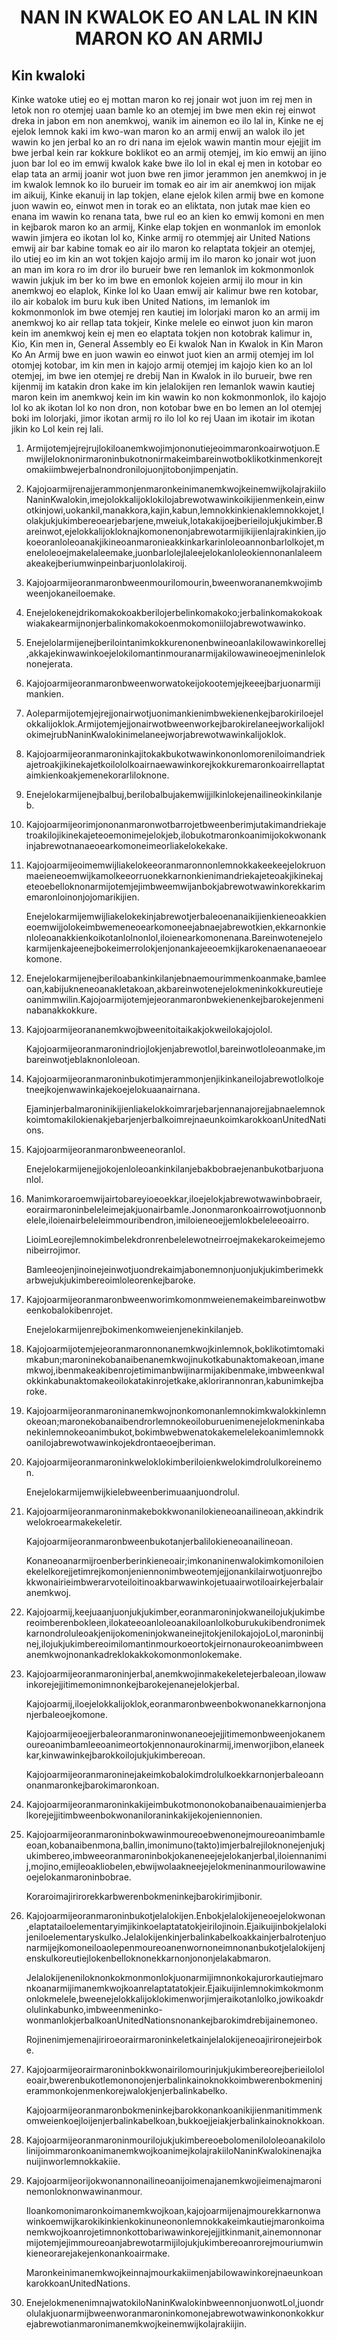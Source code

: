 <h1 align='center'>NAN IN KWALOK EO AN LAL IN KIN MARON KO AN ARMIJ</h1>
<h2>Kin kwaloki</h2>
<p>Kinke watoke utiej eo ej mottan maron ko rej jonair wot juon im rej men in letok non ro otemjej uaan bamle ko an otemjej im bwe men ekin rej einwot dreka in jabon em non anemkwoj, wanik im ainemon eo ilo lal in,
Kinke ne ej ejelok lemnok kaki im kwo-wan maron ko an armij enwij an walok ilo jet wawin ko jen jerbal ko an ro dri nana im ejelok wawin mantin mour ejejjit im bwe jerbal kein rar kokkure boklikot eo an armij otemjej, im kio emwij an ijino juon bar lol eo im emwij kwalok kake bwe ilo lol in ekal ej men in kotobar eo elap tata an armij joanir wot juon bwe ren jimor jerammon jen anemkwoj in je im kwalok lemnok ko ilo burueir im tomak eo air im air anemkwoj ion mijak im aikuij,
Kinke ekanuij in lap tokjen, elane ejelok kilen armij bwe en komone juon wawin eo, einwot men in torak eo an eliktata, non jutak mae kien eo enana im wawin ko renana tata, bwe rul eo an kien ko emwij komoni en men in kejbarok maron ko an armij,
Kinke elap tokjen en wonmanlok im emonlok wawin jimjera eo ikotan lol ko,
Kinke armij ro otemmjej air United Nations emwij air bar kabine tomak eo air ilo maron ko relaptata tokjeir an otemjej, ilo utiej eo im kin an wot tokjen kajojo armij im ilo maron ko jonair wot juon an man im kora ro im dror ilo burueir bwe ren lemanlok im kokmonmonlok wawin jukjuk im ber ko im bwe en emonlok kojeien armij ilo mour in kin anemkwoj eo elaplok,
Kinke lol ko Uaan emwij air kalimur bwe ren kotobar, ilo air kobalok im buru kuk iben United Nations, im lemanlok im kokmonmonlok im bwe otemjej ren kautiej im lolorjaki maron ko an armij im anemkwoj ko air rellap tata tokjeir,
Kinke melele eo einwot juon kin maron kein im anemkwoj kein ej men eo elaptata tokjen non kotobrak kalimur in,
Kio, Kin men in,
General Assembly eo
Ei kwalok
Nan in Kwalok in Kin Maron Ko An Armij bwe en juon wawin eo einwot juot kien an armij otemjej im lol otomjej kotobar, im kin men in kajojo armij otemjej im kajojo kien ko an lol otemjej, im bwe ien otemjej re drebij Nan in Kwalok in ilo burueir, bwe ren kijenmij im katakin dron kake im kin jelalokijen ren lemanlok wawin kautiej maron kein im anemkwoj kein im kin wawin ko non kokmonmonlok, ilo kajojo lol ko ak ikotan lol ko non dron, non kotobar bwe en bo lemen an lol otemjej boki im lolorjaki, jimor ikotan armij ro ilo lol ko rej Uaan im ikotair im ikotan jikin ko Lol kein rej lali.</p>
<ol>
  <li>
    <p>Armijotemjejrejrujlokiloanemkwojimjononutiejeoimmaronkoairwotjuon.Emwijleloknonirmaroninbukotnonirmakeimbareinwotboklikotkinmenkorejtomakiimbwejerbalnondronilojuonjitobonjimpenjatin.</p>
  </li>
  <li>
    <p>KajojoarmijrenajjerammonjenmaronkeinimanemkwojkeinemwijkolajrakiiloNaninKwalokin,imejolokkalijoklokilojabrewotwawinkoikijienmenkein,einwotkinjowi,uokankil,manakkora,kajin,kabun,lemnokkinkienaklemnokkojet,lolakjukjukimbereoearjebarjene,mweiuk,lotakakijoejberieilojukjukimber.Bareinwot,ejelokkalijokloknajkomonenonjabrewotarmijikijienlajrakinkien,ijokoeoranloleoanakjikineoanmaronieakkinkarkarinloleoannonbarlolkojet,meneloleoejmakelaleemake,juonbarlolejlaleejelokanloleokiennonanlaleemakeakejberiumwinpeinbarjuonlolakiroij.</p>
  </li>
  <li>
    <p>Kajojoarmijeoranmaronbweenmourilomourin,bweenworananemkwojimbweenjokaneiloemake.</p>
  </li>
  <li>
    <p>Enejelokenejdrikomakokoakberilojerbelinkomakoko;jerbalinkomakokoakwiakakearmijnonjerbalinkomakokoenmokomoniilojabrewotwawinko.</p>
  </li>
  <li>
    <p>Enejelolarmijenejberilointanimkokkurenonenbwineoanlakilowawinkorellej,akkajekinwawinkoejelokilomantinmouranarmijakilowawineoejmeninleloknonejerata.</p>
  </li>
  <li>
    <p>Kajojoarmijeoranmaronbweenworwatokeijokootemjejkeeejbarjuonarmijimankien.</p>
  </li>
  <li>
    <p>Aoleparmijotemjejrejjonairwotjuonimankienimbwekienenkejbarokiriloejelokkalijoklok.ArmijotemjejjonairwotbweenworkejbarokirelaneejworkalijoklokimejrubNaninKwalokinimelaneejworjabrewotwawinkalijoklok.</p>
  </li>
  <li>
    <p>Kajojoarmijeoranmaroninkajitokakbukotwawinkononlomoreniloimandriekajetroakjikinekajetkoilololkoairnaewawinkorejkokkuremaronkoairrellaptataimkienkoakjemenekorarliloknone.</p>
  </li>
  <li>
    <p>Enejelokarmijenejbalbuj,berilobalbujakemwijjilkinlokejenailineokinkilanjeb.</p>
  </li>
  <li>
    <p>Kajojoarmijeorimjononanmaronwotbarrojetbweenberimjutakimandriekajetroakilojikinekajeteoemonimejelokjeb,ilobukotmaronkoanimijokokwonankinjabrewotnanaeoearkomoneimeorliakelokekake.</p>
  </li>
  <li>
    <p>Kajojoarmijeoimemwijliakelokeeoranmaronnonlemnokkakeekeejelokruonmaeieneoemwijkamolkeeorruonekkarnonkienimandriekajeteoakjikinekajeteoebelloknonarmijotemjejimbweemwijanbokjabrewotwawinkorekkarimemaronloinonjojomarikijien.</p>
    <p>Enejelokarmijemwijliakelokekinjabrewotjerbaleoenanaikijienkieneoakkieneoemwijjolokeimbwemeneoearkomoneejabnaejabrewotkien,ekkarnonkienloleoanakkienkoikotanlolnonlol,iloienearkomonenana.Bareinwotenejelokarmijenkajeenejbokeimerrolokjenjonankajeeoemkijkarokenaenanaeoearkomone.</p>
  </li>
  <li>
    <p>Enejelokarmijenejberiloabankinkilanjebnaemourimmenkoanmake,bamleeoan,kabijukneneoanakletakoan,akbareinwotenejelokmeninkokkureutiejeoanimmwilin.Kajojoarmijotemjejeoranmaronbwekienenkejbarokejenmeninabanakkokkure.</p>
  </li>
  <li>
    <p>Kajojoarmijeorananemkwojbweenitoitaikakjokweilokajojolol.</p>
    <p>Kajojoarmijeoranmaronindriojlokjenjabrewotlol,bareinwotloleoanmake,imbareinwotjeblaknonloleoan.</p>
  </li>
  <li>
    <p>Kajojoarmijeoranmaroninbukotimjerammonjenjikinkaneilojabrewotlolkojetneejkojenwawinkajekoejelokuaanairnana.</p>
    <p>EjaminjerbalmaroninikijienliakelokkoimrarjebarjennanajorejjabnaelemnokkoimtomakilokienakjebarjenjerbalkoimrejnaeunkoimkarokkoanUnitedNations.</p>
  </li>
  <li>
    <p>Kajojoarmijeoranmaronbweeneoranlol.</p>
    <p>Enejelokarmijenejjokojenloleoankinkilanjebakbobraejenanbukotbarjuonanlol.</p>
  </li>
  <li>
    <p>Manimkoraroemwijairtobareyioeoekkar,iloejelokjabrewotwawinbobraeir,eorairmaroninbeleleimejakjuonairbamle.Jononmaronkoairrowotjuonnonbelele,iloienairbeleleimmouribendron,imiloieneoejjemlokbeleleeoairro.</p>
    <p>LioimLeorejlemnokimbelekdronrenbelelewotneirroejmakekarokeimejemonibeirrojimor.</p>
    <p>Bamleeojenjinoinejeinwotjuondrekaimjabonemnonjuonjukjukimberimekkarbwejukjukimbereoimloleorenkejbaroke.</p>
  </li>
  <li>
    <p>Kajojoarmijeoranmaronbweenworimkomonmweienemakeimbareinwotbweenkobalokibenrojet.</p>
    <p>Enejelokarmijenrejbokimenkomweienjenekinkilanjeb.</p>
  </li>
  <li>
    <p>Kajojoarmijotemjejeoranmaronnonanemkwojkinlemnok,boklikotimtomakimkabun;maroninekobanaibenanemkwojinukotkabunaktomakeoan,imanemkwoj,ibenmakeakibenrojetimimanbwijinarmijakibenmake,imbweenkwalokkinkabunaktomakeoilokatakinrojetkake,aklorirannonran,kabunimkejbaroke.</p>
  </li>
  <li>
    <p>Kajojoarmijeoranmaroninanemkwojnonkomonanlemnokimkwalokkinlemnokeoan;maronekobanaibendrorlemnokeoiloburuenimenejelokmeninkabanekinlemnokeoanimbukot,bokimbwebwenatokakemelelekoanimlemnokkoanilojabrewotwawinkojekdrontaeoejberiman.</p>
  </li>
  <li>
    <p>Kajojoarmijeoranmaroninkweloklokimberiloienkwelokimdrolulkoreinemon.</p>
    <p>Enejelokarmijemwijkielebweenberimuaanjuondrolul.</p>
  </li>
  <li>
    <p>Kajojoarmijeoranmaroninmakebokkwonanilokieneoanailineoan,akkindrikwelokroearmakekeletir.</p>
    <p>Kajojoarmijeoranmaronbweenbukotanjerbalilokieneoanailineoan.</p>
    <p>Konaneoanarmijroenberberinkieneoair;imkonaninenwalokimkomoniloienekelelkorejjetimrejkomonjeniennonimbweotemjejjonankilairwotjuonrejbokkwonairieimbwerarvoteiloitinoakbarwawinkojetuaairwotiloairkejerbalairanemkwoj.</p>
  </li>
  <li>
    <p>Kajojoarmij,keejuaanjuonjukjukimber,eoranmaroninjokwaneilojukjukimbereoimberenbokleen,ilokateeoanloleoanakiloanlolkoburukukibendronimekkarnondroluleoakjenijokomeninjokwaneinejitokjenilokajojoLol,maroninbijnej,ilojukjukimbereoimilomantinmourkoeortokjeirnonaurokeoanimbweenanemkwojnonankadreklokakkokomonmonlokemake.</p>
  </li>
  <li>
    <p>Kajojoarmijeoranmaroninjerbal,anemkwojinmakekeletejerbaleoan,ilowawinkorejejjitimemonimnonkejbarokejenanejelokjerbal.</p>
    <p>Kajojoarmij,iloejelokkalijoklok,eoranmaronbweenbokwonanekkarnonjonanjerbaleoejkomone.</p>
    <p>Kajojoarmijeoejjerbaleoranmaroninwonaneoejejjitimemonbweenjokanemoureoanimbamleeoanimeortokjennonaurokinarmij,imenworjibon,elaneekkar,kinwawinkejbarokkoilojukjukimbereoan.</p>
    <p>Kajojoarmijeoranmaroninejakeimkobalokimdrolulkoekkarnonjerbaleoannonanmaronkejbarokimaronkoan.</p>
  </li>
  <li>
    <p>Kajojoarmijeoranmaroninkakijeimbukotmononokobanaibenauaimienjerbalkorejejjitimbweenbokwonaniloraninkakijekojeniennonien.</p>
  </li>
  <li>
    <p>Kajojoarmijeoranmaroninbokwawinmoureoebwenonejmoureoanimbamleeoan,kobanaibenmona,ballin,imonimuno(takto)imjerbalrejiloknonejenjukjukimbereo,imbweeoranmaroninbokjokaneneejejelokanjerbal,iloiennanimij,mojino,emijleoakliobelen,ebwijwolaakneejejelokmeninanmourilowawineoejelokanmaroninbobrae.</p>
    <p>Koraroimajirirorekkarbwerenbokmeninkejbarokirimjibonir.</p>
  </li>
  <li>
    <p>Kajojoarmijeoranmaroninbukotjelalokijen.Enbokjelalokijeneoejelokwonan,elaptatailoelementaryimjikinkoelaptatatokjeirilojinoin.Ejaikuijinbokjelalokijeniloelementaryskulko.Jelalokijenkinjerbalinkabelkoakkainjerbalrotenjuonarmijejkomoneiloaolepenmoureoanenwornoneimnonanbukotjelalokijenjenskulkoreutiejlokenbelloknonekkarnonjononjelakabmaron.</p>
    <p>Jelalokijeneniloknonkokmonmonlokjuonarmijimnonkokajurorkautiejmaronkoanarmijimanemkwojkoanrelaptatatokjeir.Ejaikuijinlemnokimkokmonmonlokmelele,bweenejelokkalijoklokimenworjimjeraikotanlolko,jowikoakdrolulinkabunko,imbweenmeninko-wonmanlokjerbalkoanUnitedNationsnonankejbarokimdrebijainemoneo.</p>
    <p>Rojinenimjemenajiriroeorairmaroninkeletkainjelalokijeneoajirironejeirboke.</p>
  </li>
  <li>
    <p>Kajojoarmijeorairmaroninbokkwonairilomourinjukjukimbereorejberieilololeoair,bwerenbukotlemononojenjerbalinkainoknokkoimbwerenbokmeninjerammonkojenmenkorejwalokjenjerbalinkabelko.</p>
    <p>Kajojoarmijeoranmaronbokmeninkejbarokkonankoanikijienmanitimmenkomweienkoejloijenjerbalinkabelkoan,bukkoejjeiakjerbalinkainoknokkoan.</p>
  </li>
  <li>
    <p>KajojoarmijeoranmaroninmourilojukjukimbereoebolomenilololeoanakilololinijoimmaronkoanimanemkwojkoanimejkolajrakiiloNaninKwalokinenajkanuijinworlemnokkakiie.</p>
  </li>
  <li>
    <p>Kajojoarmijeorijokwonannonailineoanijoimenajanemkwojieimenajmaroninemonloknonwawinanmour.</p>
    <p>Iloankomonimaronkoimanemkwojkoan,kajojoarmijenajmourekkarnonwawinkoemwijkarokikinkienkokinuneononlemnokkakeimkautiejmaronkoimanemkwojkoanrojetimnonkottobariwawinkorejejjitkinmanit,ainemonnonarmijotemjejimmoureoanjabrewotarmijilojukjukimbereoanrorejmouriumwinkieneorarejakejenkonankoairmake.</p>
    <p>MaronkeinimanemkwojkeinnajmourkakiimenjabilowawinkorejnaeunkoankarokkoanUnitedNations.</p>
  </li>
  <li>
    <p>EnejelokmenenimnajwatokiloNaninKwalokinbweennonjuonwotLol,juondrolulakjuonarmijbweenworanmaroninkomonejabrewotwawinkononkokkurejabrewotianmaronimanemkwojkeinemwijkolajrakiijin.</p>
  </li>
</ol>